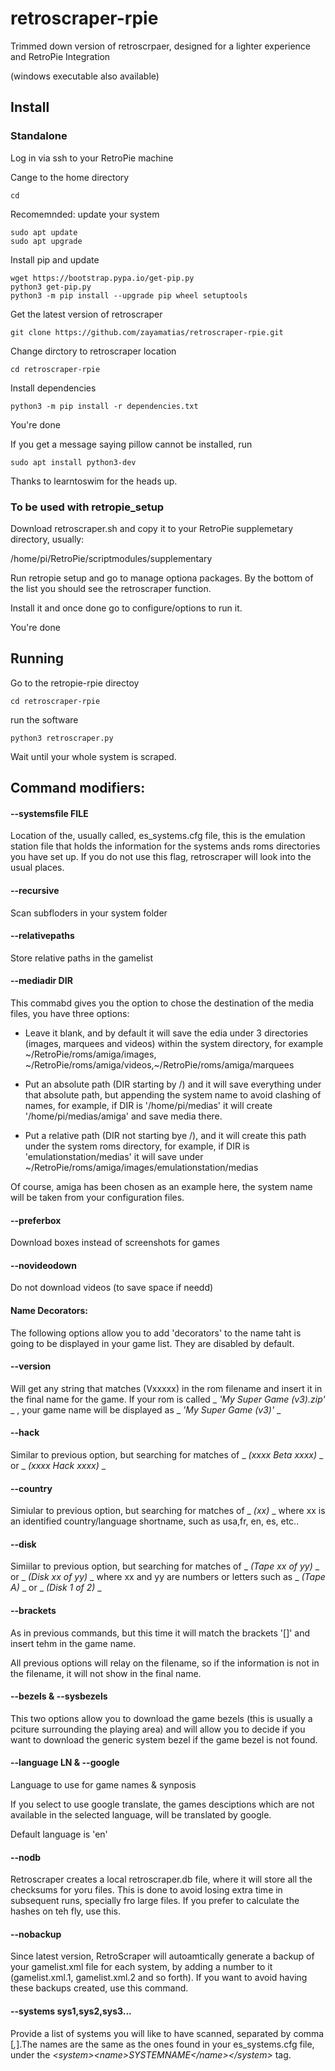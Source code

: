 # retroscraper-rpie
Trimmed down version of retroscrpaer, designed for a lighter experience and RetroPie Integration

(windows executable also available)

## Install

### Standalone

Log in via ssh to your RetroPie machine

Cange to the home directory
```
cd
```
Recomemnded: update your system
```
sudo apt update
sudo apt upgrade
```
Install pip and update
```
wget https://bootstrap.pypa.io/get-pip.py
python3 get-pip.py
python3 -m pip install --upgrade pip wheel setuptools
```
Get the latest version of retroscraper
```
git clone https://github.com/zayamatias/retroscraper-rpie.git
```
Change dirctory to retroscraper location
```
cd retroscraper-rpie
```
Install dependencies
```
python3 -m pip install -r dependencies.txt
```
You're done

If you get a message saying pillow cannot be installed, run 
```
sudo apt install python3-dev
```

Thanks to learntoswim for the heads up.

### To be used with retropie_setup

Download retroscraper.sh and copy it to your RetroPie supplemetary directory, usually:

/home/pi/RetroPie/scriptmodules/supplementary

Run retropie setup and go to manage optiona packages. By the bottom of the list you should see the retroscraper function.

Install it and once done go to configure/options to run it.

You're done

## Running 

Go to the retropie-rpie directoy
```
cd retroscraper-rpie
```
run the software 
```
python3 retroscraper.py
```
Wait until your whole system is scraped.

## Command modifiers:


#### --systemsfile FILE

Location of the, usually called, es_systems.cfg file, this is the emulation station file that holds the information for the systems ands roms directories you have set up. If you do not use this flag, retroscraper will look into the usual places.

#### --recursive

Scan subfloders in your system folder

#### --relativepaths

Store relative paths in the gamelist

#### --mediadir DIR

This commabd gives you the option to chose the destination of the media files, you have three options:

- Leave it blank, and by default it will save the edia under 3 directories (images, marquees and videos) within the system directory, for example ~/RetroPie/roms/amiga/images, ~/RetroPie/roms/amiga/videos,~/RetroPie/roms/amiga/marquees

- Put an absolute path (DIR starting by /) and it will save everything under that absolute path, but appending the system name to avoid clashing of names, for example, if DIR is '/home/pi/medias' it will create '/home/pi/medias/amiga' and save media there.

- Put a relative path (DIR not starting bye /), and it will create this path under the system roms directory, for example, if DIR is 'emulationstation/medias' it will save under ~/RetroPie/roms/amiga/images/emulationstation/medias

Of course, amiga has been chosen as an example here, the system name will be taken from your configuration files.

#### --preferbox

Download boxes instead of screenshots for games

#### --novideodown

Do not download videos (to save space if needd)

#### Name Decorators:

The following options allow you to add 'decorators' to the name taht is going to be displayed in your game list. They are disabled by default.

#### --version

Will get any string that matches (Vxxxxx) in the rom filename and insert it in the final name for the game. If your rom is called _ _'My Super Game (v3).zip'_ _ , your game name will be displayed as _ _'My Super Game (v3)'_ _ 

#### --hack 

Similar to previous option, but searching for matches of _ _(xxxx Beta xxxx)_ _ or _ _(xxxx Hack xxxx)_ _

#### --country

Simiular to previous option, but searching for matches of _ _(xx)_ _ where xx is an identified country/language shortname, such as usa,fr, en, es, etc..

#### --disk

Simiilar to previous option, but searching for matches of _ _(Tape xx of yy)_ _ or _ _(Disk xx of yy)_ _ where xx and yy are numbers or letters such as _ _(Tape A)_ _ or _ _(Disk 1 of 2)_ _

#### --brackets

As in previous commands, but this time it will match the brackets '[]' and insert tehm in the game name.

All previous options will relay on the filename, so if the information is not in the filename, it will not show in the final name.

#### --bezels & --sysbezels

This two options allow you to download the game bezels (this is usually a pciture surrounding the playing area) and will allow you to decide if you want to download the generic system bezel if the game bezel is not found.


#### --language LN & --google

Language to use for game names & synposis

If you select to use google translate, the games desciptions which are not available in the selected language, will be translated by google.

Default language is 'en'

#### --nodb

Retroscraper creates a local retroscraper.db file, where it will store all the checksums for yoru files. This is done to avoid losing extra time in subsequent runs, specially fro large files. If you prefer to calculate the hashes on teh fly, use this.

#### --nobackup

Since latest version, RetroScraper will autoamtically generate a backup of your gamelist.xml file for each system, by adding a number to it (gamelist.xml.1, gamelist.xml.2 and so forth). If you want to avoid having these backups created, use this command.

#### --systems sys1,sys2,sys3...

Provide a list of systems you will like to have scanned, separated by comma [_,_].The names are the same as the ones found in your es_systems.cfg file, under the _\<system\>\<name\>SYSTEMNAME\</name\>\</system\>_ tag.


